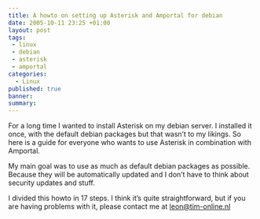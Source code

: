 ```yaml
---
title: A howto on setting up Asterisk and Amportal for debian
date: 2005-10-11 23:25 +01:00
layout: post
tags:
 - linux
 - debian
 - asterisk
 - amportal
categories:
  - Linux
published: true
banner: 
summary:
---
```

For a long time I wanted to install Asterisk on my debian server. I installed it once, with the default debian packages but that wasn’t to my likings. So here is a guide for everyone who wants to use Asterisk in combination with Amportal.

My main goal was to use as much as default debian packages as possible. Because they will be automatically updated and I don’t have to think about security updates and stuff.

I divided this howto in 17 steps. I think it’s quite straightforward, but if you are having problems with it, please contact me at leon@tim-online.nl